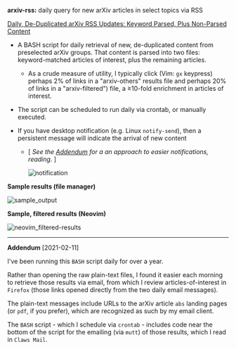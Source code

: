 **arxiv-rss:** daily query for new arXiv articles in select topics via RSS

[Daily, De-Duplicated arXiv RSS Updates: Keyword Parsed, Plus Non-Parsed Content](https://persagen.com/2019/06/10/arxiv-rss.html)

* A BASH script for daily retrieval of new, de-duplicated content from preselected arXiv groups.  That content is parsed into two files: keyword-matched articles of interest, plus the remaining articles.

  * As a crude measure of utility, I typically click (Vim: `gx` keypress) perhaps 2% of links in a "arxiv-others" results file and perhaps 20% of links in a "arxiv-filtered") file, a ≥10-fold enrichment in articles of interest.

* The script can be scheduled to run daily via crontab, or manually executed.

* If you have desktop notification (e.g. Linux `notify-send`), then a persistent message will indicate the arrival of new content

  * [ *See the [Addendum](#addendum) for a an approach to easier notifications, reading.* ]

    ![notification](https://persagen.com/files/misc/arXiv-RSS-notify-send2.png)

**Sample results (file manager)**

![sample_output](https://persagen.com/files/misc/arxiv-rss-Krusader.png)

**Sample, filtered results (Neovim)**

![neovim_filtered-results](https://persagen.com/files/misc/arxiv-rss-in_Neovim.png)

---

<a name="addendum"></a>
**Addendum** [2021-02-11]

I've been running this `BASH` script daily for over a year.

Rather than opening the raw plain-text files, I found it easier each morning to retrieve those results via email, from which I review articles-of-interest in `Firefox` (those links opened directly from the two daily email messages).

The plain-text messages include URLs to the arXiv article `abs` landing pages (or `pdf`, if you prefer), which are recognized as such by my email client.

The `BASH` script - which I schedule via `crontab` - includes code near the bottom of the script for the emailing (via `mutt`) of those results, which I read in `Claws Mail`.
